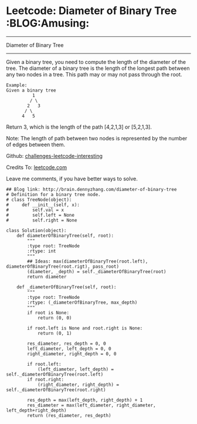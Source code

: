 # Leetcode: Diameter of Binary Tree     :BLOG:Amusing:


---

Diameter of Binary Tree  

---

Given a binary tree, you need to compute the length of the diameter of the tree. The diameter of a binary tree is the length of the longest path between any two nodes in a tree. This path may or may not pass through the root.  

    Example:
    Given a binary tree 
              1
             / \
            2   3
           / \     
          4   5

Return 3, which is the length of the path [4,2,1,3] or [5,2,1,3].  

Note: The length of path between two nodes is represented by the number of edges between them.  

Github: [challenges-leetcode-interesting](https://github.com/DennyZhang/challenges-leetcode-interesting/tree/master/diameter-of-binary-tree)  

Credits To: [leetcode.com](https://leetcode.com/problems/diameter-of-binary-tree/description/)  

Leave me comments, if you have better ways to solve.  

    ## Blog link: http://brain.dennyzhang.com/diameter-of-binary-tree
    # Definition for a binary tree node.
    # class TreeNode(object):
    #     def __init__(self, x):
    #         self.val = x
    #         self.left = None
    #         self.right = None
    
    class Solution(object):
        def diameterOfBinaryTree(self, root):
            """
            :type root: TreeNode
            :rtype: int
            """
            ## Ideas: max(diameterOfBinaryTree(root.left), diameterOfBinaryTree(root.rigt), pass_root)
            (diameter, _depth) = self._diameterOfBinaryTree(root)
            return diameter
    
        def _diameterOfBinaryTree(self, root):
            """
            :type root: TreeNode
            :rtype: (_diameterOfBinaryTree, max_depth)
            """
            if root is None:
                return (0, 0)
    
            if root.left is None and root.right is None:
                return (0, 1)
    
            res_diameter, res_depth = 0, 0
            left_diameter, left_depth = 0, 0
            right_diameter, right_depth = 0, 0
    
            if root.left:
                (left_diameter, left_depth) = self._diameterOfBinaryTree(root.left)
            if root.right:
                (right_diameter, right_depth) = self._diameterOfBinaryTree(root.right)
    
            res_depth = max(left_depth, right_depth) + 1
            res_diameter = max(left_diameter, right_diameter, left_depth+right_depth)
            return (res_diameter, res_depth)